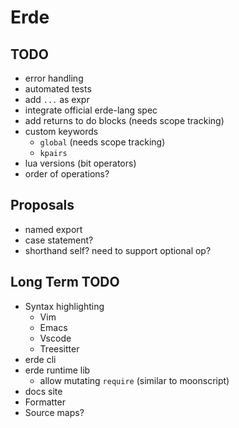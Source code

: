 # Erde

## TODO

- error handling
- automated tests
- add `...` as expr
- integrate official erde-lang spec
- add returns to do blocks (needs scope tracking)
- custom keywords
  - `global` (needs scope tracking)
  - `kpairs`
- lua versions (bit operators)
- order of operations?

## Proposals

- named export
- case statement?
- shorthand self? need to support optional op?

## Long Term TODO

- Syntax highlighting
  - Vim
  - Emacs
  - Vscode
  - Treesitter
- erde cli
- erde runtime lib
  - allow mutating `require` (similar to moonscript)
- docs site
- Formatter
- Source maps?
